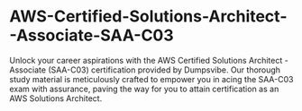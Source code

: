 # AWS-Certified-Solutions-Architect--Associate-SAA-C03
Unlock your career aspirations with the AWS Certified Solutions Architect - Associate (SAA-C03) certification provided by Dumpsvibe. Our thorough study material is meticulously crafted to empower you in acing the SAA-C03 exam with assurance, paving the way for you to attain certification as an AWS Solutions Architect.
